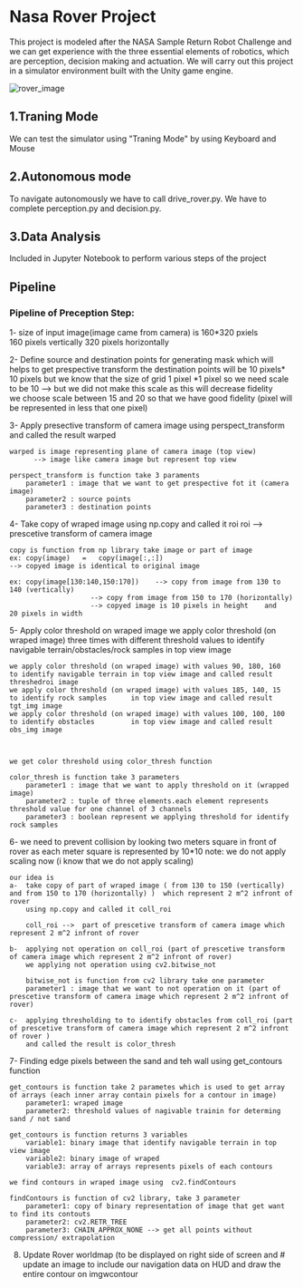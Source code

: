 # Nasa Rover Project
This project is modeled after the NASA Sample Return Robot Challenge and we can get experience with the three essential elements of robotics, which are perception, decision making and actuation. We will carry out this project in a simulator environment built with the Unity game engine.



![rover_image](https://user-images.githubusercontent.com/92469329/206799438-fbabbb93-415d-46ab-8715-c638a9858daa.jpg)

## 1.Traning Mode
We can test the simulator using "Traning Mode" by using Keyboard and Mouse


## 2.Autonomous mode
To navigate autonomously we have to call drive_rover.py. We have to complete perception.py and decision.py.

## 3.Data Analysis
Included in Jupyter Notebook to perform various steps of the project

## Pipeline

### Pipeline of Preception Step:

1-      size of input image(image came from camera) is 160*320 pxiels   
        160 pixels vertically
        320 pixels horizontally
        
2- 	Define source and destination points for generating mask which will helps to get prespective transform 
	the destination points will be 10 pixels* 10 pixels but we know that the size of grid 1 pixel *1 pixel
	so we need scale to be 10  --> but we did not make this scale as this will decrease fidelity  
	we choose scale between 15 and 20 so that we have good fidelity  (pixel will be represented in less that one pixel)









3-	Apply presective transform of camera image using perspect_transform and called the result  warped

	warped is image representing plane of camera image (top view)      
	      --> image like camera image but represent top view
	      
	perspect_transform is function take 3 paraments 
		parameter1 : image that we want to get prespective fot it (camera image)
		parameter2 : source points
		parameter3 : destination points      



4-	Take copy of wraped image using np.copy and called it roi
	roi -->  prescetive transform of camera image	
	
	copy is function from np library take image or part of image
	ex: copy(image)   =   copy(image[:,:])   
	--> copyed image is identical to original image
	
	ex: copy(image[130:140,150:170])    --> copy from image from 130 to 140 (vertically)
					    --> copy from image from 150 to 170 (horizontally)
					    --> copyed image is 10 pixels in height    and   20 pixels in width

5-	Apply color threshold on wraped image
	we apply color threshold (on wraped image) three times with different threshold values to identify navigable terrain/obstacles/rock samples in top view image
	
	we apply color threshold (on wraped image) with values 90, 180, 160  to identify navigable terrain in top view image and called result threshedroi image
	we apply color threshold (on wraped image) with values 185, 140, 15  to identify rock samples      in top view image and called result tgt_img image
	we apply color threshold (on wraped image) with values 100, 100, 100 to identify obstacles         in top view image and called result obs_img image



	we get color threshold using color_thresh function
	
	color_thresh is function take 3 parameters
		parameter1 : image that we want to apply threshold on it (wrapped image)
		parameter2 : tuple of three elements.each element represents threshold value for one channel of 3 channels
		parameter3 : boolean represent we applying threshold for identify rock samples



6-	we need to prevent collision by looking two meters square in front  of rover
	as each meter square is represented by 10*10      note: we do not apply scaling now  (i know that we do not apply scaling) 
	
	our idea is
	a-	take copy of part of wraped image ( from 130 to 150 (vertically) and from 150 to 170 (horizontally) )  which represent 2 m^2 infront of rover
		using np.copy and called it coll_roi
		
		coll_roi -->  part of prescetive transform of camera image which represent 2 m^2 infront of rover
		
	b-	applying not operation on coll_roi (part of prescetive transform of camera image which represent 2 m^2 infront of rover)
		we applying not operation using cv2.bitwise_not
		
		bitwise_not is function from cv2 library take one parameter
		parameter1 : image that we want to not operation on it (part of prescetive transform of camera image which represent 2 m^2 infront of rover)
		
	c-	applying thresholding to to identify obstacles from coll_roi (part of prescetive transform of camera image which represent 2 m^2 infront of rover )
		and called the result is color_thresh

7-	Finding edge pixels between the sand and teh wall using get_contours function
	
	get_contours is function take 2 parametes which is used to get array of arrays (each inner array contain pixels for a contour in image)
		parameter1: wraped image
		parameter2: threshold values of nagivable trainin for determing sand / not sand	
		
	get_contours is function returns 3 variables
		variable1: binary image that identify navigable terrain in top view image
		variable2: binary image of wraped	
		variable3: array of arrays represents pixels of each contours
	
	we find contours in wraped image using  cv2.findContours

	findContours is function of cv2 library, take 3 parameter
		parameter1: copy of binary representation of image that get want to find its contouts
		parameter2: cv2.RETR_TREE
		parameter3: CHAIN_APPROX_NONE --> get all points without compression/ extrapolation

                        

8. Update Rover worldmap (to be displayed on right side of screen and # update an image to include our navigation data on HUD and draw the entire contour on imgwcontour

















